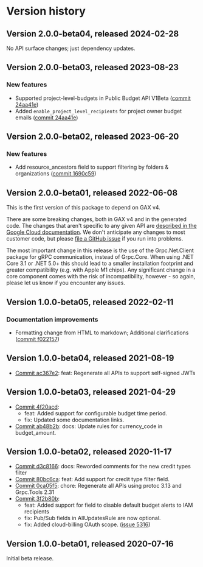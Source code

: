 # Version history

## Version 2.0.0-beta04, released 2024-02-28

No API surface changes; just dependency updates.

## Version 2.0.0-beta03, released 2023-08-23

### New features

- Supported project-level-budgets in Public Budget API V1Beta ([commit 24aa41e](https://github.com/googleapis/google-cloud-dotnet/commit/24aa41e808006adacba923c2b827dcaf6c4d35b6))
- Added `enable_project_level_recipients` for project owner budget emails ([commit 24aa41e](https://github.com/googleapis/google-cloud-dotnet/commit/24aa41e808006adacba923c2b827dcaf6c4d35b6))

## Version 2.0.0-beta02, released 2023-06-20

### New features

- Add resource_ancestors field to support filtering by folders & organizations ([commit 1690c59](https://github.com/googleapis/google-cloud-dotnet/commit/1690c591d780e0d63e818be8a2f6beb51463a633))

## Version 2.0.0-beta01, released 2022-06-08

This is the first version of this package to depend on GAX v4.

There are some breaking changes, both in GAX v4 and in the generated
code. The changes that aren't specific to any given API are [described in the Google Cloud
documentation](https://cloud.google.com/dotnet/docs/reference/help/breaking-gax4).
We don't anticipate any changes to most customer code, but please [file a
GitHub issue](https://github.com/googleapis/google-cloud-dotnet/issues/new/choose)
if you run into problems.

The most important change in this release is the use of the Grpc.Net.Client package
for gRPC communication, instead of Grpc.Core. When using .NET Core 3.1 or .NET 5.0+
this should lead to a smaller installation footprint and greater compatibility (e.g.
with Apple M1 chips). Any significant change in a core component comes with the risk
of incompatibility, however - so again, please let us know if you encounter any
issues.
## Version 1.0.0-beta05, released 2022-02-11

### Documentation improvements

- Formatting change from HTML to markdown; Additional clarifications ([commit f022157](https://github.com/googleapis/google-cloud-dotnet/commit/f022157db890a54b9c1c1d1d3fba38ef930b4d8d))

## Version 1.0.0-beta04, released 2021-08-19

- [Commit ac367e2](https://github.com/googleapis/google-cloud-dotnet/commit/ac367e2): feat: Regenerate all APIs to support self-signed JWTs

## Version 1.0.0-beta03, released 2021-04-29

- [Commit 4f20acd](https://github.com/googleapis/google-cloud-dotnet/commit/4f20acd):
  - feat: Added support for configurable budget time period.
  - fix: Updated some documentation links.
- [Commit ab48b2b](https://github.com/googleapis/google-cloud-dotnet/commit/ab48b2b): docs: Update rules for currency_code in budget_amount.

## Version 1.0.0-beta02, released 2020-11-17

- [Commit d3c8166](https://github.com/googleapis/google-cloud-dotnet/commit/d3c8166): docs: Reworded comments for the new credit types filter
- [Commit 80bc6ca](https://github.com/googleapis/google-cloud-dotnet/commit/80bc6ca): feat: Add support for credit type filter field.
- [Commit 0ca05f5](https://github.com/googleapis/google-cloud-dotnet/commit/0ca05f5): chore: Regenerate all APIs using protoc 3.13 and Grpc.Tools 2.31
- [Commit 3f2b80b](https://github.com/googleapis/google-cloud-dotnet/commit/3f2b80b):
  - feat: Added support for field to disable default budget alerts to IAM recipients
  - fix: Pub/Sub fields in AllUpdatesRule are now optional.
  - fix: Added cloud-billing OAuth scope. ([issue 5316](https://github.com/googleapis/google-cloud-dotnet/issues/5316))

## Version 1.0.0-beta01, released 2020-07-16

Initial beta release.


